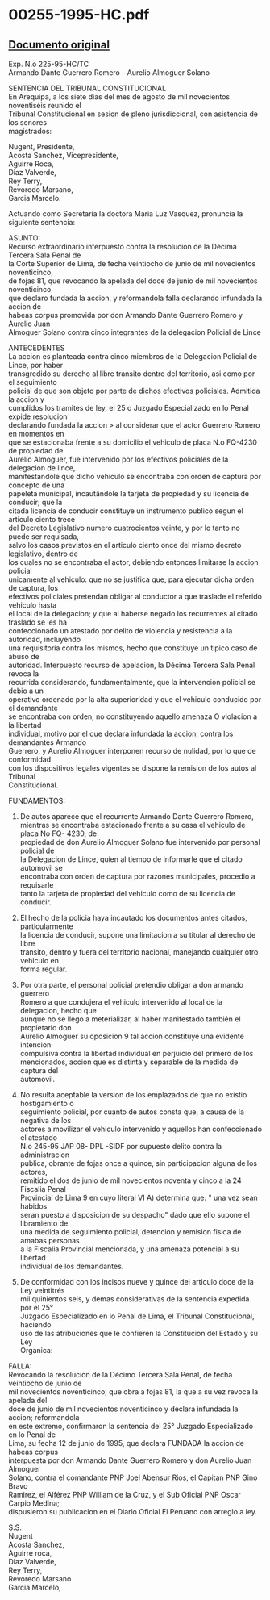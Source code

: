 
00255-1995-HC.pdf
=================
  
[Documento original](https://tc.gob.pe/jurisprudencia/1996/00255-1995-HC.pdf)  
---  
Exp. N.o 225-95-HC/TC  
Armando Dante Guerrero Romero - Aurelio Almoguer Solano  

SENTENCIA DEL TRIBUNAL CONSTITUCIONAL  
En Arequipa, a los siete dias del mes de agosto de mil novecientos noventiséis reunido el  
Tribunal Constitucional en sesion de pleno jurisdiccional, con asistencia de los senores  
magistrados:  

Nugent,  Presidente,  
Acosta Sanchez,  Vicepresidente,  
Aguirre Roca,  
Diaz Valverde,  
Rey Terry,  
Revoredo Marsano,  
Garcia Marcelo.  

Actuando como Secretaria la doctora Maria Luz Vasquez, pronuncia la siguiente sentencia:  

ASUNTO:  
Recurso extraordinario interpuesto contra la resolucion de la Décima Tercera Sala Penal de  
la Corte Superior de Lima, de fecha veintiocho de junio de mil novecientos noventicinco,  
de fojas 81, que revocando la apelada del doce de junio de mil novecientos noventicinco  
que declaro fundada la accion, y reformandola falla declarando infundada la accion de  
habeas corpus promovida por don Armando Dante Guerrero Romero y Aurelio Juan  
Almoguer Solano contra cinco integrantes de la delegacion Policial de Lince  

ANTECEDENTES  
La accion es planteada contra cinco miembros de la Delegacion Policial de Lince, por haber  
transgredido su derecho al libre transito dentro del territorio, asi como por el seguimiento  
policial de que son objeto por parte de dichos efectivos policiales. Admitida la accion y  
cumplidos los tramites de ley, el 25 o Juzgado Especializado en lo Penal expide resolucion  
declarando fundada la accion > al considerar que el actor Guerrero Romero en momentos en  
que se estacionaba frente a su domicilio el vehiculo de placa N.o FQ-4230 de propiedad de  
Aurelio Almoguer, fue intervenido por los efectivos policiales de la delegacion de lince,  
manifestandole que dicho vehiculo se encontraba con orden de captura por concepto de una  
papeleta municipal, incautândole la tarjeta de propiedad y su licencia de conducir; que la  
citada licencia de conducir constituye un instrumento publico segun el articulo ciento trece  
del Decreto Legislativo numero cuatrocientos veinte, y por lo tanto no puede ser requisada,  
salvo los casos previstos en el articulo ciento once del mismo decreto legislativo, dentro de  
los cuales no se encontraba el actor, debiendo entonces limitarse la accion policial  
unicamente al vehiculo: que no se justifica que, para ejecutar dicha orden de captura, los  
efectivos policiales pretendan obligar al conductor a que traslade el referido vehiculo hasta  
el local de la delegacion; y que al haberse negado los recurrentes al citado traslado se les ha  
confeccionado un atestado por delito de violencia y resistencia a la autoridad, incluyendo  
una requisitoria contra los mismos, hecho que constituye un tipico caso de abuso de  
autoridad. Interpuesto recurso de apelacion, la Décima Tercera Sala Penal revoca la  
recurrida considerando, fundamentalmente, que la intervencion policial se debio a un  
operativo ordenado por la alta superioridad y que el vehiculo conducido por el demandante  
se encontraba con orden, no constituyendo aquello amenaza O violacion a la libertad  
individual, motivo por el que declara infundada la accion, contra los demandantes Armando  
Guerrero, y Aurelio Almoguer interponen recurso de nulidad, por lo que de conformidad  
con los dispositivos legales vigentes se dispone la remision de los autos al Tribunal  
Constitucional.  

FUNDAMENTOS:  
1. De autos aparece que el recurrente Armando Dante Guerrero Romero, mientras se
encontraba estacionado frente a su casa el vehiculo de placa No FQ- 4230, de  
propiedad de don Aurelio Almoguer Solano fue intervenido por personal policial de  
la Delegacion de Lince, quien al tiempo de informarle que el citado automovil se  
encontraba con orden de captura por razones municipales, procedio a requisarle  
tanto la tarjeta de propiedad del vehiculo como de su licencia de conducir.  

2. El hecho de la policia haya incautado los documentos antes citados, particularmente  
la licencia de conducir, supone una limitacion a su titular al derecho de libre  
transito, dentro y fuera del territorio nacional, manejando cualquier otro vehiculo en  
forma regular.

3. Por otra parte, el personal policial pretendio obligar a don armando guerrero  
Romero a que condujera el vehiculo intervenido al local de la delegacion, hecho que  
aunque no se llego a meterializar, al haber manifestado también el propietario don  
Aurelio Almoguer su oposicion 9 tal accion constituye una evidente intencion  
compulsiva contra la libertad individual en perjuicio del primero de los  
mencionados, accion que es distinta y separable de la medida de captura del  
automovil.  

4. No resulta aceptable la version de los emplazados de que no existio hostigamiento o  
seguimiento policial, por cuanto de autos consta que, a causa de la negativa de los  
actores a movilizar el vehiculo intervenido y aquellos han confeccionado el atestado  
N.o 245-95 JAP 08- DPL -SIDF por supuesto delito contra la administracion  
publica, obrante de fojas once a quince, sin participacion alguna de los actores,  
remitido el dos de junio de mil novecientos noventa y cinco a la 24 Fiscalia Penal  
Provincial de Lima 9 en cuyo literal VI A) determina que: " una vez sean habidos  
seran puesto a disposicion de su despacho" dado que ello supone el libramiento de  
una medida de seguimiento policial, detencion y remision fisica de amabas personas  
a la Fiscalia Provincial mencionada, y una amenaza potencial a su libertad  
individual de los demandantes.  

5. De conformidad con los incisos nueve y quince del articulo doce de la Ley veintitrés  
mil quinientos seis, y demas considerativas de la sentencia expedida por el 25°  
Juzgado Especializado en lo Penal de Lima, el Tribunal Constitucional, haciendo  
uso de las atribuciones que le confieren la Constitucion del Estado y su Ley  
Organica:  

FALLA:  
Revocando la resolucion de la Décimo Tercera Sala Penal, de fecha veintiocho de junio de  
mil novecientos noventicinco, que obra a fojas 81, la que a su vez revoca la apelada del  
doce de junio de mil novecientos noventicinco y declara infundada la accion; reformandola  
en este extremo, confirmaron la sentencia del 25° Juzgado Especializado en lo Penal de  
Lima, su fecha 12 de junio de 1995, que declara FUNDADA la accion de habeas corpus  
interpuesta por don Armando Dante Guerrero Romero y don Aurelio Juan Almoguer  
Solano, contra el comandante PNP Joel Abensur Rios, el Capitan PNP Gino Bravo  
Ramirez, el Alférez PNP William de la Cruz, y el Sub Oficial PNP Oscar Carpio Medina;  
dispusieron su publicacion en el Diario Oficial El Peruano con arreglo a ley.  

S.S.  
Nugent  
Acosta Sanchez,  
Aguirre roca,  
Diaz Valverde,  
Rey Terry,  
Revoredo Marsano  
Garcia Marcelo,